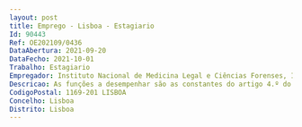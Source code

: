 ```yaml
--- 
layout: post
title: Emprego - Lisboa - Estagiario
Id: 90443
Ref: OE202109/0436
DataAbertura: 2021-09-20
DataFecho: 2021-10-01
Trabalho: Estagiario
Empregador: Instituto Nacional de Medicina Legal e Ciências Forenses, I.P.
Descricao: As funções a desempenhar são as constantes do artigo 4.º do Decreto Lei n.º 185 99, de 31 de maio.
CodigoPostal: 1169-201 LISBOA
Concelho: Lisboa
Distrito: Lisboa
--- 
```

